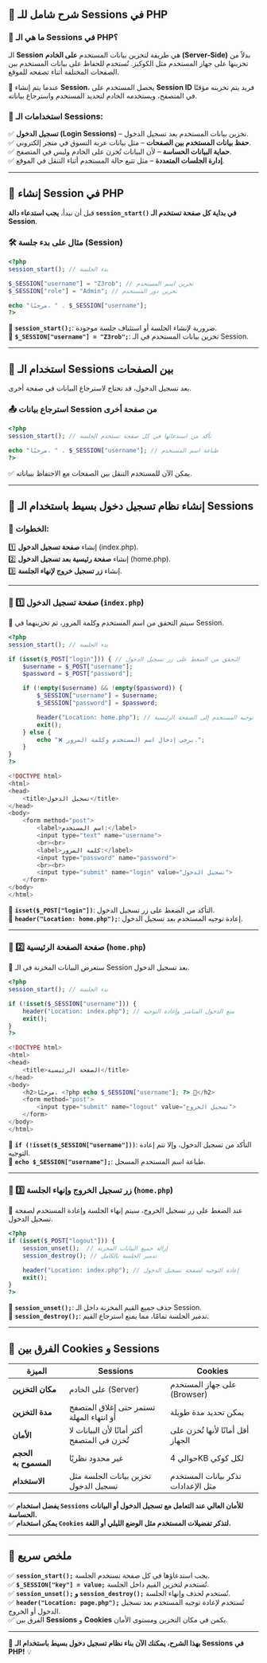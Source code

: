 ## **📌 شرح شامل للـ Sessions في PHP**

### **🔹 ما هي الـ Sessions في PHP؟**

الـ **Session** هي طريقة لتخزين بيانات المستخدم **على الخادم (Server-Side)** بدلاً من تخزينها على جهاز المستخدم مثل الكوكيز. تُستخدم للحفاظ على بيانات المستخدم بين الصفحات المختلفة أثناء تصفحه للموقع.

🔹 عندما يتم إنشاء **Session**، يحصل المستخدم على **Session ID** فريد يتم تخزينه مؤقتًا في المتصفح، ويستخدمه الخادم لتحديد المستخدم واسترجاع بياناته.

### **📌 استخدامات الـ Sessions:**

✅ **تسجيل الدخول (Login Sessions)** – تخزين بيانات المستخدم بعد تسجيل الدخول.  
✅ **حفظ بيانات المستخدم بين الصفحات** – مثل بيانات عربة التسوق في متجر إلكتروني.  
✅ **حماية البيانات الحساسة** – لأن البيانات تُخزن على الخادم وليس في المتصفح.  
✅ **إدارة الجلسات المتعددة** – مثل تتبع حالة المستخدم أثناء التنقل في الموقع.

---

## **🔹 إنشاء Session في PHP**

قبل أن نبدأ، **يجب استدعاء دالة `session_start()` في بداية كل صفحة تستخدم الـ Session**.

### **🛠️ مثال على بدء جلسة (Session)**

```php
<?php
session_start(); // بدء الجلسة

$_SESSION["username"] = "Z3rob"; // تخزين اسم المستخدم
$_SESSION["role"] = "Admin"; // تخزين دور المستخدم

echo "مرحبًا، " . $_SESSION["username"];
?>
```

🔹 **`session_start();`**: ضرورية لإنشاء الجلسة أو استئناف جلسة موجودة.  
🔹 **`$_SESSION["username"] = "Z3rob";`**: تخزين بيانات المستخدم في الـ Session.

---

## **🔹 استخدام الـ Sessions بين الصفحات**

بعد تسجيل الدخول، قد تحتاج لاسترجاع البيانات في صفحة أخرى.

### **📤 استرجاع بيانات Session من صفحة أخرى**

```php
<?php
session_start(); // تأكد من استدعائها في كل صفحة تستخدم الجلسة

echo "مرحبًا، " . $_SESSION["username"]; // طباعة اسم المستخدم
?>
```

✅ يمكن الآن للمستخدم التنقل بين الصفحات مع الاحتفاظ ببياناته.

---

## **🔹 إنشاء نظام تسجيل دخول بسيط باستخدام الـ Sessions**

### **📌 الخطوات:**

1️⃣ إنشاء **صفحة تسجيل الدخول** (index.php).  
2️⃣ إنشاء **صفحة رئيسية بعد تسجيل الدخول** (home.php).  
3️⃣ إنشاء **زر تسجيل خروج لإنهاء الجلسة**.

---

### **📝 1️⃣ صفحة تسجيل الدخول (`index.php`)**

🔹 سيتم التحقق من اسم المستخدم وكلمة المرور، ثم تخزينهما في Session.

```php
<?php
session_start(); // بدء الجلسة

if (isset($_POST["login"])) { // التحقق من الضغط على زر تسجيل الدخول
    $username = $_POST["username"];
    $password = $_POST["password"];

    if (!empty($username) && !empty($password)) {
        $_SESSION["username"] = $username;
        $_SESSION["password"] = $password;

        header("Location: home.php"); // توجيه المستخدم إلى الصفحة الرئيسية
        exit();
    } else {
        echo "❌ يرجى إدخال اسم المستخدم وكلمة المرور.";
    }
}
?>

<!DOCTYPE html>
<html>
<head>
    <title>تسجيل الدخول</title>
</head>
<body>
    <form method="post">
        <label>اسم المستخدم:</label>
        <input type="text" name="username">
        <br><br>
        <label>كلمة المرور:</label>
        <input type="password" name="password">
        <br><br>
        <input type="submit" name="login" value="تسجيل الدخول">
    </form>
</body>
</html>
```

🔹 **`isset($_POST["login"])`**: التأكد من الضغط على زر تسجيل الدخول.  
🔹 **`header("Location: home.php");`**: إعادة توجيه المستخدم بعد تسجيل الدخول.

---

### **📝 2️⃣ صفحة الصفحة الرئيسية (`home.php`)**

🔹 ستعرض البيانات المخزنة في الـ Session بعد تسجيل الدخول.

```php
<?php
session_start(); // بدء الجلسة

if (!isset($_SESSION["username"])) {
    header("Location: index.php"); // منع الدخول المباشر وإعادة التوجيه
    exit();
}
?>

<!DOCTYPE html>
<html>
<head>
    <title>الصفحة الرئيسية</title>
</head>
<body>
    <h2>مرحبًا، <?php echo $_SESSION["username"]; ?> 👋</h2>
    <form method="post">
        <input type="submit" name="logout" value="تسجيل الخروج">
    </form>
</body>
</html>
```

🔹 **`if (!isset($_SESSION["username"]))`**: التأكد من تسجيل الدخول، وإلا تتم إعادة التوجيه.  
🔹 **`echo $_SESSION["username"];`**: طباعة اسم المستخدم المسجل.

---

### **📝 3️⃣ زر تسجيل الخروج وإنهاء الجلسة (`home.php`)**

🔹 عند الضغط على زر تسجيل الخروج، سيتم إنهاء الجلسة وإعادة المستخدم لصفحة تسجيل الدخول.

```php
<?php
if (isset($_POST["logout"])) {
    session_unset();  // إزالة جميع البيانات المخزنة
    session_destroy(); // تدمير الجلسة بالكامل

    header("Location: index.php"); // إعادة التوجيه لصفحة تسجيل الدخول
    exit();
}
?>
```

🔹 **`session_unset();`**: حذف جميع القيم المخزنة داخل الـ Session.  
🔹 **`session_destroy();`**: تدمير الجلسة تمامًا، مما يمنع استرجاع القيم.

---

## **🔹 الفرق بين Cookies و Sessions**

|**الميزة**|**Sessions**|**Cookies**|
|---|---|---|
|**مكان التخزين**|على الخادم (Server)|على جهاز المستخدم (Browser)|
|**مدة التخزين**|تستمر حتى إغلاق المتصفح أو انتهاء المهلة|يمكن تحديد مدة طويلة|
|**الأمان**|أكثر أمانًا لأن البيانات لا تُخزن في المتصفح|أقل أمانًا لأنها تُخزن على الجهاز|
|**الحجم المسموح به**|غير محدود نظريًا|حوالي 4KB لكل كوكي|
|**الاستخدام**|تخزين بيانات الجلسة مثل تسجيل الدخول|تذكر بيانات المستخدم مثل الإعدادات|

✅ **يفضل استخدام `Sessions` للأمان العالي عند التعامل مع تسجيل الدخول أو البيانات الحساسة.**  
✅ **يمكن استخدام `Cookies` لتذكر تفضيلات المستخدم مثل الوضع الليلي أو اللغة.**

---

## **📌 ملخص سريع**

✅ **`session_start();`** يجب استدعاؤها في كل صفحة تستخدم الجلسة.  
✅ **`$_SESSION["key"] = value;`** تُستخدم لتخزين القيم داخل الجلسة.  
✅ **`session_unset();` و `session_destroy();`** تُستخدم لحذف وإنهاء الجلسة.  
✅ **`header("Location: page.php");`** تُستخدم لإعادة توجيه المستخدم بعد تسجيل الدخول أو الخروج.  
✅ الفرق بين **Sessions** و **Cookies** يكمن في مكان التخزين ومستوى الأمان.

---

🚀 **بهذا الشرح، يمكنك الآن بناء نظام تسجيل دخول بسيط باستخدام الـ Sessions في PHP!** 💡